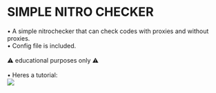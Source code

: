 # SIMPLE NITRO CHECKER

• A simple nitrochecker that can check codes with proxies and without proxies.
<br>• Config file is included.</br>
<br>⚠ educational purposes only ⚠ </br>
<br>• Heres a tutorial:</br>
<img src="./images/tutorial.gif"/>
